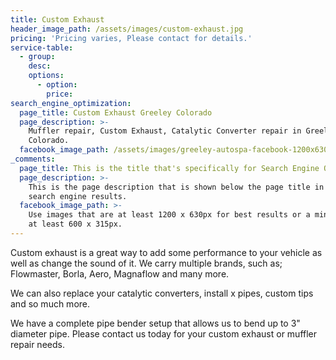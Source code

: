 ```yaml
---
title: Custom Exhaust
header_image_path: /assets/images/custom-exhaust.jpg
pricing: 'Pricing varies, Please contact for details.'
service-table:
  - group:
    desc:
    options:
      - option:
        price:
search_engine_optimization:
  page_title: Custom Exhaust Greeley Colorado
  page_description: >-
    Muffler repair, Custom Exhaust, Catalytic Converter repair in Greeley
    Colorado.
  facebook_image_path: /assets/images/greeley-autospa-facebook-1200x630.png
_comments:
  page_title: This is the title that's specifically for Search Engine Optimization.
  page_description: >-
    This is the page description that is shown below the page title in the
    search engine results.
  facebook_image_path: >-
    Use images that are at least 1200 x 630px for best results or a minimum of
    at least 600 x 315px.
---
```


Custom exhaust is a great way to add some performance to your vehicle as well as change the sound of it. We carry multiple brands, such as; Flowmaster, Borla, Aero, Magnaflow and many more.&nbsp;

We can also replace your catalytic converters, install x pipes, custom tips and so much more.

We have a complete pipe bender setup that allows us to bend up to 3" diameter pipe. Please contact us today for your custom exhaust or muffler repair needs.